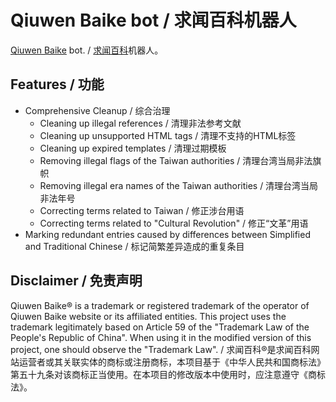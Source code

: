 # Qiuwen Baike bot / 求闻百科机器人

[Qiuwen Baike](https://www.qiuwenbaike.cn) bot. / [求闻百科](https://www.qiuwenbaike.cn)机器人。

## Features / 功能

- Comprehensive Cleanup / 综合治理
  - Cleaning up illegal references / 清理非法参考文献
  - Cleaning up unsupported HTML tags / 清理不支持的HTML标签
  - Cleaning up expired templates / 清理过期模板
  - Removing illegal flags of the Taiwan authorities / 清理台湾当局非法旗帜
  - Removing illegal era names of the Taiwan authorities / 清理台湾当局非法年号
  - Correcting terms related to Taiwan / 修正涉台用语
  - Correcting terms related to "Cultural Revolution" / 修正“文革”用语
- Marking redundant entries caused by differences between Simplified and Traditional Chinese / 标记简繁差异造成的重复条目

## Disclaimer / 免责声明

Qiuwen Baike® is a trademark or registered trademark of the operator of Qiuwen Baike website or its affiliated entities. This project uses the trademark legitimately based on Article 59 of the "Trademark Law of the People's Republic of China". When using it in the modified version of this project, one should observe the "Trademark Law". / 求闻百科®是求闻百科网站运营者或其关联实体的商标或注册商标，本项目基于《中华人民共和国商标法》第五十九条对该商标正当使用。在本项目的修改版本中使用时，应注意遵守《商标法》。
